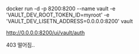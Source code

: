 docker run -d -p 8200:8200 --name vault -e 'VAULT_DEV_ROOT_TOKEN_ID=myroot' -e 'VAULT_DEV_LISETN_ADDRESS=0.0.0.0:8200' vault  

http://0.0.0.0:8200/ui/vault/auth  

403 떨어짐..

